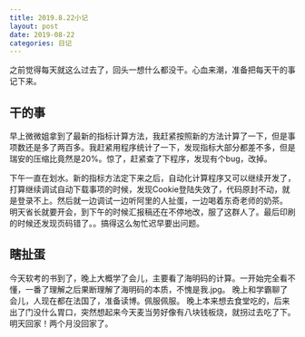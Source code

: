```yaml
---
title: 2019.8.22小记
layout: post
date: 2019-08-22
categories: 日记
---
```


之前觉得每天就这么过去了，回头一想什么都没干。心血来潮，准备把每天干的事记下来。

## 干的事

早上微微姐拿到了最新的指标计算方法，我赶紧按照新的方法计算了一下，但是事项数还是多了两百多。我赶紧用程序统计了一下，发现指标大部分都差不多，但是瑞安的压缩比竟然是20%。惊了，赶紧查了下程序，发现有个bug，改掉。

下午一直在划水。新的指标方法定下来之后，自动化计算程序又可以继续开发了，打算继续调试自动下载事项的时候，发现Cookie登陆失效了，代码原封不动，就是登录不上。然后就一边调试一边听阿里的人扯蛋，一边喝着东奇老师的奶茶。 
明天省长就要开会，到下午的时候汇报稿还在不停地改，服了这群人了。最后印刷的时候还发现页码错了。。搞得这么匆忙迟早要出问题。

## 瞎扯蛋

今天软考的书到了，晚上大概学了会儿，主要看了海明码的计算。一开始完全看不懂，一番了理解之后果断理解了海明码的本质，不愧是我.jpg。 
晚上和学霸聊了会儿，人现在都在法国了，准备读博。佩服佩服。 
晚上本来想去食堂吃的，后来出了门没什么胃口，突然想起来今天麦当劳好像有八块钱板烧，就拐过去吃了下。 
明天回家！两个月没回家了。